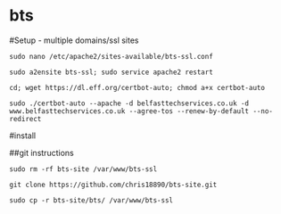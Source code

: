 bts
==============

#Setup - multiple domains/ssl sites

```
sudo nano /etc/apache2/sites-available/bts-ssl.conf

sudo a2ensite bts-ssl; sudo service apache2 restart

cd; wget https://dl.eff.org/certbot-auto; chmod a+x certbot-auto

sudo ./certbot-auto --apache -d belfasttechservices.co.uk -d www.belfasttechservices.co.uk --agree-tos --renew-by-default --no-redirect
```

#install

##git instructions

```
sudo rm -rf bts-site /var/www/bts-ssl

git clone https://github.com/chris18890/bts-site.git

sudo cp -r bts-site/bts/ /var/www/bts-ssl
```
